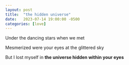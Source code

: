 ```yaml
---
layout: post
title:  "the hidden universe"
date:   2023-07-14 19:00:00 -0500
categories: [love]
---
```

Under the dancing stars when we met

Mesmerized were your eyes at the glittered sky

But I lost myself in **the universe hidden within your eyes**